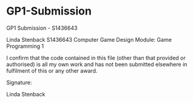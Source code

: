 # GP1-Submission
GP1 Submission - S1436643

Linda Stenback
S1436643
Computer Game Design
Module: Game Programming 1

I confirm that the code contained in this file (other than that provided or authorised) is all 
my own work and has not been submitted elsewhere in fulfilment of this or any other award.

Signature:

Linda Stenback

